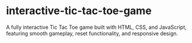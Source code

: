 # interactive-tic-tac-toe-game
A fully interactive Tic Tac Toe game built with HTML, CSS, and JavaScript, featuring smooth gameplay, reset functionality, and responsive design.
